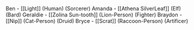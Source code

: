 Ben - [[Light]] (Human) (Sorcerer) 
Amanda - [[Athena SilverLeaf]] (Elf) (Bard) 
Geraldie - [[Zolina Sun-tooth]] (Lion-Person) (Fighter) 
Braydon - [[Nip]] (Cat-Person) (Druid)
Bryce - [[Scrat]] (Raccoon-Person) (Artificer)
